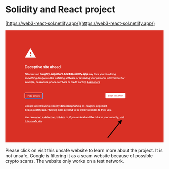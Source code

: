 # Solidity and React project

[https://web3-react-sol.netlify.app/](https://web3-react-sol.netlify.app/)

![warning.png](warning.png)

Please click on visit this unsafe website to learn more about the project. It is not unsafe, Google is filtering it as a scam website because of possible crypto scams. The website only works on a test network.
